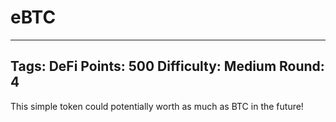# eBTC

------
Tags: DeFi
Points: 500
Difficulty: Medium
Round: 4
------

This simple token could potentially worth as much as BTC in the future!
